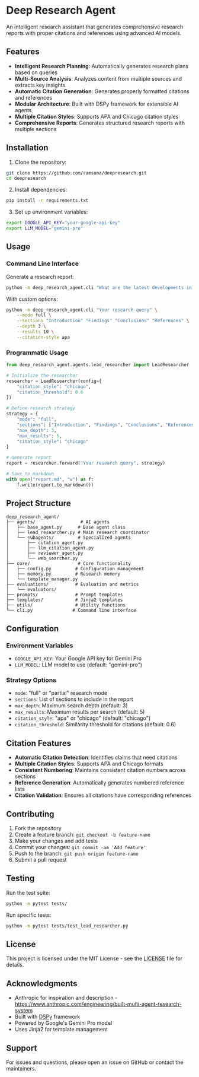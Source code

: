# Deep Research Agent

An intelligent research assistant that generates comprehensive research reports with proper citations and references using advanced AI models.

## Features

- **Intelligent Research Planning**: Automatically generates research plans based on queries
- **Multi-Source Analysis**: Analyzes content from multiple sources and extracts key insights
- **Automatic Citation Generation**: Generates properly formatted citations and references
- **Modular Architecture**: Built with DSPy framework for extensible AI agents
- **Multiple Citation Styles**: Supports APA and Chicago citation styles
- **Comprehensive Reports**: Generates structured research reports with multiple sections

## Installation

1. Clone the repository:
```bash
git clone https://github.com/ramsoma/deepresearch.git
cd deepresearch
```

2. Install dependencies:
```bash
pip install -r requirements.txt
```

3. Set up environment variables:
```bash
export GOOGLE_API_KEY="your-google-api-key"
export LLM_MODEL="gemini-pro"
```

## Usage

### Command Line Interface

Generate a research report:
```bash
python -m deep_research_agent.cli "What are the latest developments in quantum computing?"
```

With custom options:
```bash
python -m deep_research_agent.cli "Your research query" \
    --mode full \
    --sections "Introduction" "Findings" "Conclusions" "References" \
    --depth 3 \
    --results 10 \
    --citation-style apa
```

### Programmatic Usage

```python
from deep_research_agent.agents.lead_researcher import LeadResearcher

# Initialize the researcher
researcher = LeadResearcher(config={
    "citation_style": "chicago",
    "citation_threshold": 0.6
})

# Define research strategy
strategy = {
    "mode": "full",
    "sections": ["Introduction", "Findings", "Conclusions", "References"],
    "max_depth": 3,
    "max_results": 5,
    "citation_style": "chicago"
}

# Generate report
report = researcher.forward("Your research query", strategy)

# Save to markdown
with open("report.md", "w") as f:
    f.write(report.to_markdown())
```

## Project Structure

```
deep_research_agent/
├── agents/                 # AI agents
│   ├── base_agent.py      # Base agent class
│   ├── lead_researcher.py # Main research coordinator
│   └── subagents/         # Specialized agents
│       ├── citation_agent.py
│       ├── llm_citation_agent.py
│       ├── reviewer_agent.py
│       └── web_searcher.py
├── core/                  # Core functionality
│   ├── config.py         # Configuration management
│   ├── memory.py         # Research memory
│   └── template_manager.py
├── evaluations/          # Evaluation and metrics
│   └── evaluators/
├── prompts/              # Prompt templates
├── templates/            # Jinja2 templates
├── utils/                # Utility functions
└── cli.py               # Command line interface
```

## Configuration

### Environment Variables

- `GOOGLE_API_KEY`: Your Google API key for Gemini Pro
- `LLM_MODEL`: LLM model to use (default: "gemini-pro")

### Strategy Options

- `mode`: "full" or "partial" research mode
- `sections`: List of sections to include in the report
- `max_depth`: Maximum search depth (default: 3)
- `max_results`: Maximum results per search (default: 5)
- `citation_style`: "apa" or "chicago" (default: "chicago")
- `citation_threshold`: Similarity threshold for citations (default: 0.6)

## Citation Features

- **Automatic Citation Detection**: Identifies claims that need citations
- **Multiple Citation Styles**: Supports APA and Chicago formats
- **Consistent Numbering**: Maintains consistent citation numbers across sections
- **Reference Generation**: Automatically generates numbered reference lists
- **Citation Validation**: Ensures all citations have corresponding references

## Contributing

1. Fork the repository
2. Create a feature branch: `git checkout -b feature-name`
3. Make your changes and add tests
4. Commit your changes: `git commit -am 'Add feature'`
5. Push to the branch: `git push origin feature-name`
6. Submit a pull request

## Testing

Run the test suite:
```bash
python -m pytest tests/
```

Run specific tests:
```bash
python -m pytest tests/test_lead_researcher.py
```

## License

This project is licensed under the MIT License - see the [LICENSE](LICENSE) file for details.

## Acknowledgments

- Anthropic for inspiration and description - https://www.anthropic.com/engineering/built-multi-agent-research-system
- Built with [DSPy](https://github.com/stanfordnlp/dspy) framework
- Powered by Google's Gemini Pro model
- Uses Jinja2 for template management

## Support

For issues and questions, please open an issue on GitHub or contact the maintainers. 
